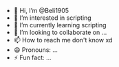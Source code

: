 - 👋 Hi, I’m @Beli1905
- 👀 I’m interested in scripting
- 🌱 I’m currently learning scripting
- 💞️ I’m looking to collaborate on ...
- 📫 How to reach me don't know xd
- 😄 Pronouns: ...
- ⚡ Fun fact: ...

<!---
Beli1905/Beli1905 is a ✨ special ✨ repository because its `README.md` (this file) appears on your GitHub profile.
You can click the Preview link to take a look at your changes.
--->
